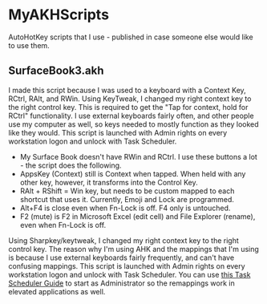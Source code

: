 
# MyAKHScripts
AutoHotKey scripts that I use - published in case someone else would like to use them.

SurfaceBook3.akh
-
 I made this script because I was used to a keyboard with a Context Key, RCtrl, RAlt, and RWin. Using KeyTweak, I changed my right context key to the right control key. This is required to get the "Tap for context, hold for RCtrl" functionality.
I use external keyboards fairly often, and other people use my computer as well, so keys needed to mostly function as they looked like they would.
This script is launched with Admin rights on every workstation logon and unlock with Task Scheduler.
- My Surface Book doesn't have RWin and RCtrl. I use these buttons a lot - the script does the following.
- AppsKey (Context) still is Context when tapped. When held with any other key, however, it transforms into the Control Key.
- RAlt + RShift = Win key, but needs to be custom mapped to each shortcut that uses it. 
	Currently, Emoji and Lock are programmed.  
- Alt+F4 is close even when Fn-Lock is off. F4 only is untouched.
- F2 (mute) is F2 in Microsoft Excel (edit cell) and File Explorer (rename), even when Fn-Lock is off.

Using Sharpkey/keytweak, I changed my right context key to the right control key.
The reason why I'm using AHK and the mappings that I'm using is because I use external keyboards fairly frequently, and can't have confusing mappings. 
This script is launched with Admin rights on every workstation logon and unlock with Task Scheduler. You can use [this Task Scheduler Guide](http://forum.notebookreview.com/threads/the-throttlestop-guide.531329/#post-6865107) to start as Administrator so the remappings work in elevated applications as well. 
